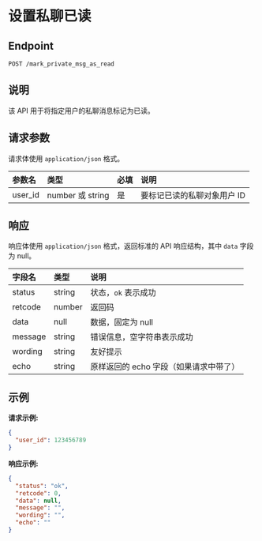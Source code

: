# 设置私聊已读

## Endpoint

`POST /mark_private_msg_as_read`

## 说明

该 API 用于将指定用户的私聊消息标记为已读。

## 请求参数

请求体使用 `application/json` 格式。

| 参数名  | 类型     | 必填 | 说明         |
| :------ | :------- | :--- | :----------- |
| user_id | number 或 string | 是   | 要标记已读的私聊对象用户 ID |

## 响应

响应体使用 `application/json` 格式，返回标准的 API 响应结构，其中 `data` 字段为 null。

| 字段名  | 类型   | 说明             |
| :------ | :----- | :--------------- |
| status  | string | 状态，`ok` 表示成功 |
| retcode | number | 返回码           |
| data    | null   | 数据，固定为 null   |
| message | string | 错误信息，空字符串表示成功 |
| wording | string | 友好提示         |
| echo    | string | 原样返回的 echo 字段（如果请求中带了） |

## 示例

**请求示例:**

```json
{
  "user_id": 123456789
}
```

**响应示例:**

```json
{
  "status": "ok",
  "retcode": 0,
  "data": null,
  "message": "",
  "wording": "",
  "echo": ""
}
```